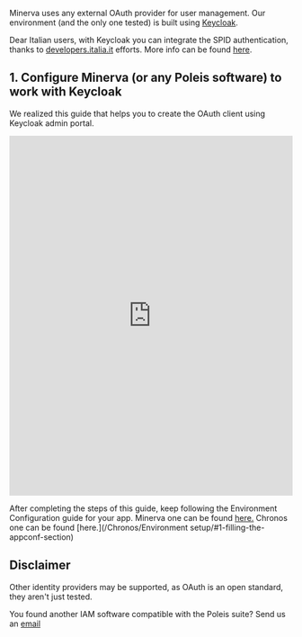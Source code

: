 Minerva uses any external OAuth provider for user management.
Our environment (and the only one tested) is built using [Keycloak](https://keycloak.org).

Dear Italian users, with Keycloak you can integrate the SPID authentication, thanks to [developers.italia.it](https://github.com/italia) efforts. More info can be found [here](https://github.com/italia/spid-keycloak-provider).

## 1. Configure Minerva (or any Poleis software) to work with Keycloak 

We realized this guide that helps you to create the OAuth client using Keycloak admin portal.

<iframe src="https://scribehow.com/embed/Configurare_Keycloak_come_Identity_Provider_della_Poleis_suite___02lA942Sr65oiUXtkgoOA" width="100%" height="640" allowfullscreen frameborder="0"></iframe>

After completing the steps of this guide, keep following the Environment Configuration guide for your app. Minerva one can be found [here.](/Minerva/Environment%20configuration/#1-filling-the-appconf-section) Chronos one can be found [here.](/Chronos/Environment setup/#1-filling-the-appconf-section)

## Disclaimer

Other identity providers may be supported, as OAuth is an open standard, they aren't just tested.

You found another IAM software compatible with the Poleis suite? Send us an [email](mailto:hello@poleis.cloud)

